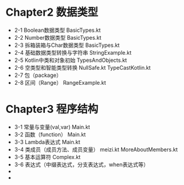 # Chapter2 数据类型
* 2-1 Boolean数据类型 BasicTypes.kt
* 2-2 Number数据类型 BasicTypes.kt
* 2-3 拆箱装箱与Char数据类型 BasicTypes.kt
* 2-4 基础数据类型转换与字符串 StringExample.kt
* 2-5 Kotlin中类和对象初始 TypesAndObjects.kt
* 2-6 空类型和智能类型转换 NullSafe.kt TypeCastKotlin.kt
* 2-7 包（package）
* 2-8 区间（Range） RangeExample.kt

# Chapter3 程序结构
* 3-1 常量与变量(val,var) Main.kt
* 3-2 函数（function） Main.kt
* 3-3 Lambda表达式 Main.kt
* 3-4 类成员（成员方法、成员变量） meizi.kt MoreAboutMembers.kt
* 3-5 基本运算符 Complex.kt
* 3-6 表达式（中缀表达式，分支表达式，when表达式等）
* 
* 










